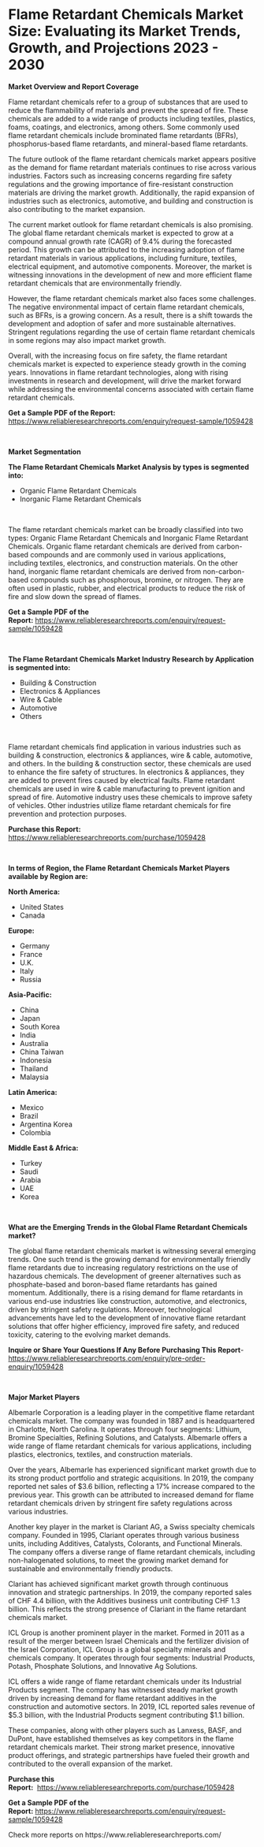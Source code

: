 <p><h1>Flame Retardant Chemicals Market Size: Evaluating its Market Trends, Growth, and Projections 2023 - 2030</h1></p><p><strong>Market Overview and Report Coverage</strong></p>
<p><p>Flame retardant chemicals refer to a group of substances that are used to reduce the flammability of materials and prevent the spread of fire. These chemicals are added to a wide range of products including textiles, plastics, foams, coatings, and electronics, among others. Some commonly used flame retardant chemicals include brominated flame retardants (BFRs), phosphorus-based flame retardants, and mineral-based flame retardants.</p><p>The future outlook of the flame retardant chemicals market appears positive as the demand for flame retardant materials continues to rise across various industries. Factors such as increasing concerns regarding fire safety regulations and the growing importance of fire-resistant construction materials are driving the market growth. Additionally, the rapid expansion of industries such as electronics, automotive, and building and construction is also contributing to the market expansion.</p><p>The current market outlook for flame retardant chemicals is also promising. The global flame retardant chemicals market is expected to grow at a compound annual growth rate (CAGR) of 9.4% during the forecasted period. This growth can be attributed to the increasing adoption of flame retardant materials in various applications, including furniture, textiles, electrical equipment, and automotive components. Moreover, the market is witnessing innovations in the development of new and more efficient flame retardant chemicals that are environmentally friendly.</p><p>However, the flame retardant chemicals market also faces some challenges. The negative environmental impact of certain flame retardant chemicals, such as BFRs, is a growing concern. As a result, there is a shift towards the development and adoption of safer and more sustainable alternatives. Stringent regulations regarding the use of certain flame retardant chemicals in some regions may also impact market growth.</p><p>Overall, with the increasing focus on fire safety, the flame retardant chemicals market is expected to experience steady growth in the coming years. Innovations in flame retardant technologies, along with rising investments in research and development, will drive the market forward while addressing the environmental concerns associated with certain flame retardant chemicals.</p></p>
<p><strong>Get a Sample PDF of the Report:</strong> <a href="https://www.reliableresearchreports.com/enquiry/request-sample/1059428">https://www.reliableresearchreports.com/enquiry/request-sample/1059428</a></p>
<p>&nbsp;</p>
<p><strong>Market Segmentation</strong></p>
<p><strong>The Flame Retardant Chemicals Market Analysis by types is segmented into:</strong></p>
<p><ul><li>Organic Flame Retardant Chemicals</li><li>Inorganic Flame Retardant Chemicals</li></ul></p>
<p>&nbsp;</p>
<p><p>The flame retardant chemicals market can be broadly classified into two types: Organic Flame Retardant Chemicals and Inorganic Flame Retardant Chemicals. Organic flame retardant chemicals are derived from carbon-based compounds and are commonly used in various applications, including textiles, electronics, and construction materials. On the other hand, inorganic flame retardant chemicals are derived from non-carbon-based compounds such as phosphorous, bromine, or nitrogen. They are often used in plastic, rubber, and electrical products to reduce the risk of fire and slow down the spread of flames.</p></p>
<p><strong>Get a Sample PDF of the Report:</strong>&nbsp;<a href="https://www.reliableresearchreports.com/enquiry/request-sample/1059428">https://www.reliableresearchreports.com/enquiry/request-sample/1059428</a></p>
<p>&nbsp;</p>
<p><strong>The Flame Retardant Chemicals Market Industry Research by Application is segmented into:</strong></p>
<p><ul><li>Building & Construction</li><li>Electronics & Appliances</li><li>Wire & Cable</li><li>Automotive</li><li>Others</li></ul></p>
<p>&nbsp;</p>
<p><p>Flame retardant chemicals find application in various industries such as building & construction, electronics & appliances, wire & cable, automotive, and others. In the building & construction sector, these chemicals are used to enhance the fire safety of structures. In electronics & appliances, they are added to prevent fires caused by electrical faults. Flame retardant chemicals are used in wire & cable manufacturing to prevent ignition and spread of fire. Automotive industry uses these chemicals to improve safety of vehicles. Other industries utilize flame retardant chemicals for fire prevention and protection purposes.</p></p>
<p><strong>Purchase this Report:</strong>&nbsp; <a href="https://www.reliableresearchreports.com/purchase/1059428">https://www.reliableresearchreports.com/purchase/1059428</a></p>
<p>&nbsp;</p>
<p><strong>In terms of Region, the Flame Retardant Chemicals Market Players available by Region are:</strong></p>
<p>
    <p> <strong> North America: </strong>
        <ul>
            <li>United States</li>
            <li>Canada</li>
        </ul>
        </p> 
    <p> <strong> Europe: </strong>
        <ul>
            <li>Germany</li>
            <li>France</li>
            <li>U.K.</li>
            <li>Italy</li>
            <li>Russia</li>
        </ul>
        </p> 
    <p> <strong> Asia-Pacific: </strong>
        <ul>
            <li>China</li>
            <li>Japan</li>
            <li>South Korea</li>
            <li>India</li>
            <li>Australia</li>
            <li>China Taiwan</li>
            <li>Indonesia</li>
            <li>Thailand</li>
            <li>Malaysia</li>
        </ul>
        </p> 
    <p> <strong> Latin America: </strong>
        <ul>
            <li>Mexico</li>
            <li>Brazil</li>
            <li>Argentina Korea</li>
            <li>Colombia</li>
        </ul>
        </p> 
    <p> <strong> Middle East & Africa: </strong>
        <ul>
            <li>Turkey</li>
            <li>Saudi</li>
            <li>Arabia</li>
            <li>UAE</li>
            <li>Korea</li>
        </ul>
    </p>
    </p>
<p>&nbsp;</p>
<p><strong>What are the Emerging Trends in the Global Flame Retardant Chemicals market?</strong></p>
<p><p>The global flame retardant chemicals market is witnessing several emerging trends. One such trend is the growing demand for environmentally friendly flame retardants due to increasing regulatory restrictions on the use of hazardous chemicals. The development of greener alternatives such as phosphate-based and boron-based flame retardants has gained momentum. Additionally, there is a rising demand for flame retardants in various end-use industries like construction, automotive, and electronics, driven by stringent safety regulations. Moreover, technological advancements have led to the development of innovative flame retardant solutions that offer higher efficiency, improved fire safety, and reduced toxicity, catering to the evolving market demands.</p></p>
<p><strong>Inquire or Share Your Questions If Any Before Purchasing This Report</strong>- <a href="https://www.reliableresearchreports.com/enquiry/pre-order-enquiry/1059428">https://www.reliableresearchreports.com/enquiry/pre-order-enquiry/1059428</a></p>
<p>&nbsp;</p>
<p><strong>Major Market Players</strong></p>
<p><p>Albemarle Corporation is a leading player in the competitive flame retardant chemicals market. The company was founded in 1887 and is headquartered in Charlotte, North Carolina. It operates through four segments: Lithium, Bromine Specialties, Refining Solutions, and Catalysts. Albemarle offers a wide range of flame retardant chemicals for various applications, including plastics, electronics, textiles, and construction materials. </p><p>Over the years, Albemarle has experienced significant market growth due to its strong product portfolio and strategic acquisitions. In 2019, the company reported net sales of $3.6 billion, reflecting a 17% increase compared to the previous year. This growth can be attributed to increased demand for flame retardant chemicals driven by stringent fire safety regulations across various industries.</p><p>Another key player in the market is Clariant AG, a Swiss specialty chemicals company. Founded in 1995, Clariant operates through various business units, including Additives, Catalysts, Colorants, and Functional Minerals. The company offers a diverse range of flame retardant chemicals, including non-halogenated solutions, to meet the growing market demand for sustainable and environmentally friendly products.</p><p>Clariant has achieved significant market growth through continuous innovation and strategic partnerships. In 2019, the company reported sales of CHF 4.4 billion, with the Additives business unit contributing CHF 1.3 billion. This reflects the strong presence of Clariant in the flame retardant chemicals market.</p><p>ICL Group is another prominent player in the market. Formed in 2011 as a result of the merger between Israel Chemicals and the fertilizer division of the Israel Corporation, ICL Group is a global specialty minerals and chemicals company. It operates through four segments: Industrial Products, Potash, Phosphate Solutions, and Innovative Ag Solutions.</p><p>ICL offers a wide range of flame retardant chemicals under its Industrial Products segment. The company has witnessed steady market growth driven by increasing demand for flame retardant additives in the construction and automotive sectors. In 2019, ICL reported sales revenue of $5.3 billion, with the Industrial Products segment contributing $1.1 billion.</p><p>These companies, along with other players such as Lanxess, BASF, and DuPont, have established themselves as key competitors in the flame retardant chemicals market. Their strong market presence, innovative product offerings, and strategic partnerships have fueled their growth and contributed to the overall expansion of the market.</p></p>
<p><strong>Purchase this Report:</strong>&nbsp;&nbsp;<a href="https://www.reliableresearchreports.com/purchase/1059428">https://www.reliableresearchreports.com/purchase/1059428</a></p>
<p></p>
<p><strong>Get a Sample PDF of the Report:</strong>&nbsp;<a href="https://www.reliableresearchreports.com/enquiry/request-sample/1059428">https://www.reliableresearchreports.com/enquiry/request-sample/1059428</a></p>
<p>Check more reports on https://www.reliableresearchreports.com/</p>